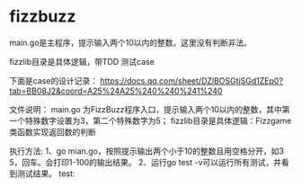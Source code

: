 # fizzbuzz
main.go是主程序，提示输入两个10以内的整数。这里没有判断非法。

fizzlib目录是具体逻辑，带TDD 测试case

下面是case的设计记录：
https://docs.qq.com/sheet/DZlBOSGtjSGd1ZEp0?tab=BB08J2&coord=A25%24A25%240%240%241%240


文件说明：
main.go 为FizzBuzz程序入口，提示输入两个10以内的整数，其中第一个特殊数字设置为3，第二个特殊数字为5；
fizzlib目录是具体逻辑：Fizzgame类函数实现返回数的判断

执行方法:
1、go mian.go，按照提示输出两个小于10的整数且用空格分开，如3 5，回车。会打印1-100的输出结果。
2、运行go test -v可以运行所有测试，并看到测试结果。
test:
